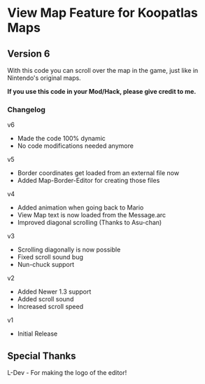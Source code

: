 # View Map Feature for Koopatlas Maps
## Version 6
With this code you can scroll over the map in the game, 
just like in Nintendo's original maps.

**If you use this code in your Mod/Hack, please give credit to me.**

### Changelog

v6
- Made the code 100% dynamic
- No code modifications needed anymore

v5
- Border coordinates get loaded from an external file now
- Added Map-Border-Editor for creating those files

v4
- Added animation when going back to Mario
- View Map text is now loaded from the Message.arc
- Improved diagonal scrolling (Thanks to Asu-chan)

v3
- Scrolling diagonally is now possible
- Fixed scroll sound bug
- Nun-chuck support

v2
- Added Newer 1.3 support
- Added scroll sound
- Increased scroll speed

v1
- Initial Release

## Special Thanks

L-Dev - For making the logo of the editor!
